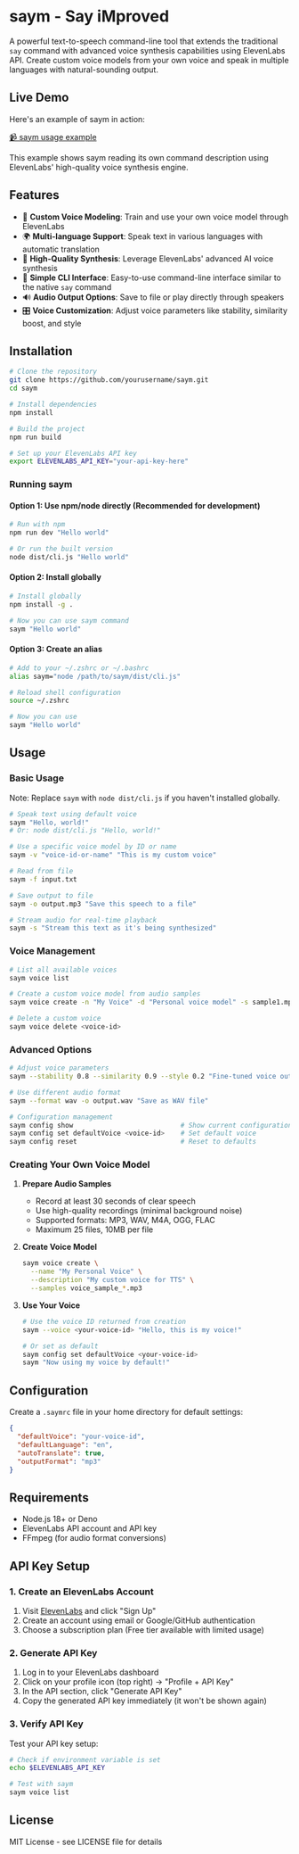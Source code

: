 # saym - Say iMproved

A powerful text-to-speech command-line tool that extends the traditional `say` command with advanced voice synthesis capabilities using ElevenLabs API. Create custom voice models from your own voice and speak in multiple languages with natural-sounding output.

## Live Demo

Here's an example of saym in action:

[📹️ saym usage example](https://i.gyazo.com/319de9dd7df24aa583ea7972ffd50b3b.mp4)

This example shows saym reading its own command description using ElevenLabs' high-quality voice synthesis engine.

## Features

- 🎤 **Custom Voice Modeling**: Train and use your own voice model through ElevenLabs
- 🌍 **Multi-language Support**: Speak text in various languages with automatic translation
- 🎯 **High-Quality Synthesis**: Leverage ElevenLabs' advanced AI voice synthesis
- 💬 **Simple CLI Interface**: Easy-to-use command-line interface similar to the native `say` command
- 🔊 **Audio Output Options**: Save to file or play directly through speakers
- 🎛️ **Voice Customization**: Adjust voice parameters like stability, similarity boost, and style

## Installation

```bash
# Clone the repository
git clone https://github.com/yourusername/saym.git
cd saym

# Install dependencies
npm install

# Build the project
npm run build

# Set up your ElevenLabs API key
export ELEVENLABS_API_KEY="your-api-key-here"
```

### Running saym

#### Option 1: Use npm/node directly (Recommended for development)

```bash
# Run with npm
npm run dev "Hello world"

# Or run the built version
node dist/cli.js "Hello world"
```

#### Option 2: Install globally

```bash
# Install globally
npm install -g .

# Now you can use saym command
saym "Hello world"
```

#### Option 3: Create an alias

```bash
# Add to your ~/.zshrc or ~/.bashrc
alias saym="node /path/to/saym/dist/cli.js"

# Reload shell configuration
source ~/.zshrc

# Now you can use
saym "Hello world"
```

## Usage

### Basic Usage

Note: Replace `saym` with `node dist/cli.js` if you haven't installed globally.

```bash
# Speak text using default voice
saym "Hello, world!"
# Or: node dist/cli.js "Hello, world!"

# Use a specific voice model by ID or name
saym -v "voice-id-or-name" "This is my custom voice"

# Read from file
saym -f input.txt

# Save output to file
saym -o output.mp3 "Save this speech to a file"

# Stream audio for real-time playback
saym -s "Stream this text as it's being synthesized"
```

### Voice Management

```bash
# List all available voices
saym voice list

# Create a custom voice model from audio samples
saym voice create -n "My Voice" -d "Personal voice model" -s sample1.mp3 sample2.wav sample3.m4a

# Delete a custom voice
saym voice delete <voice-id>
```

### Advanced Options

```bash
# Adjust voice parameters
saym --stability 0.8 --similarity 0.9 --style 0.2 "Fine-tuned voice output"

# Use different audio format
saym --format wav -o output.wav "Save as WAV file"

# Configuration management
saym config show                           # Show current configuration
saym config set defaultVoice <voice-id>    # Set default voice
saym config reset                          # Reset to defaults
```

### Creating Your Own Voice Model

1. **Prepare Audio Samples**
   - Record at least 30 seconds of clear speech
   - Use high-quality recordings (minimal background noise)
   - Supported formats: MP3, WAV, M4A, OGG, FLAC
   - Maximum 25 files, 10MB per file

2. **Create Voice Model**
   ```bash
   saym voice create \
     --name "My Personal Voice" \
     --description "My custom voice for TTS" \
     --samples voice_sample_*.mp3
   ```

3. **Use Your Voice**
   ```bash
   # Use the voice ID returned from creation
   saym --voice <your-voice-id> "Hello, this is my voice!"
   
   # Or set as default
   saym config set defaultVoice <your-voice-id>
   saym "Now using my voice by default!"
   ```

## Configuration

Create a `.saymrc` file in your home directory for default settings:

```json
{
  "defaultVoice": "your-voice-id",
  "defaultLanguage": "en",
  "autoTranslate": true,
  "outputFormat": "mp3"
}
```

## Requirements

- Node.js 18+ or Deno
- ElevenLabs API account and API key
- FFmpeg (for audio format conversions)

## API Key Setup

### 1. Create an ElevenLabs Account

1. Visit [ElevenLabs](https://elevenlabs.io/) and click "Sign Up"
2. Create an account using email or Google/GitHub authentication
3. Choose a subscription plan (Free tier available with limited usage)

### 2. Generate API Key

1. Log in to your ElevenLabs dashboard
2. Click on your profile icon (top right) → "Profile + API Key"
3. In the API section, click "Generate API Key"
4. Copy the generated API key immediately (it won't be shown again)

### 3. Verify API Key

Test your API key setup:

```bash
# Check if environment variable is set
echo $ELEVENLABS_API_KEY

# Test with saym
saym voice list
```

## License

MIT License - see LICENSE file for details
